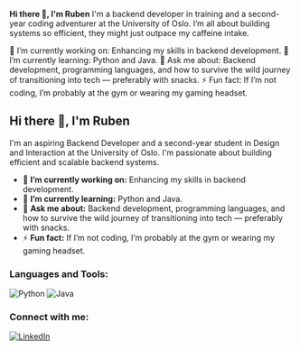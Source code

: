 **Hi there 👋, I'm Ruben**
  I'm a backend developer in training and a second-year coding adventurer at the University of Oslo. 
  I’m all about building systems so efficient, they might just outpace my caffeine intake.
  
  🔭 I’m currently working on: Enhancing my skills in backend development.
  🌱 I’m currently learning: Python and Java.
  💬 Ask me about: Backend development, programming languages, and how to survive the wild journey of transitioning into tech — preferably with snacks.
  ⚡ Fun fact: If I’m not coding, I’m probably at the gym or wearing my gaming headset.


  ## Hi there 👋, I'm Ruben

I'm an aspiring Backend Developer and a second-year student in Design and Interaction at the University of Oslo. I'm passionate about building efficient and scalable backend systems.

- 🔭 **I’m currently working on:** Enhancing my skills in backend development.
- 🌱 **I’m currently learning:** Python and Java.
- 💬 **Ask me about:** Backend development, programming languages, and how to survive the wild journey of transitioning into tech — preferably with snacks.
- ⚡ **Fun fact:** If I’m not coding, I’m probably at the gym or wearing my gaming headset.

### Languages and Tools:

![Python](https://img.shields.io/badge/-Python-3776AB?logo=python&logoColor=white&style=flat)
![Java](https://img.shields.io/badge/-Java-007396?logo=java&logoColor=white&style=flat)

### Connect with me:

[![LinkedIn](https://img.shields.io/badge/-LinkedIn-0A66C2?logo=linkedin&logoColor=white&style=flat)](https://www.linkedin.com/in/ruben-nordgaard-39363a1bb/)

